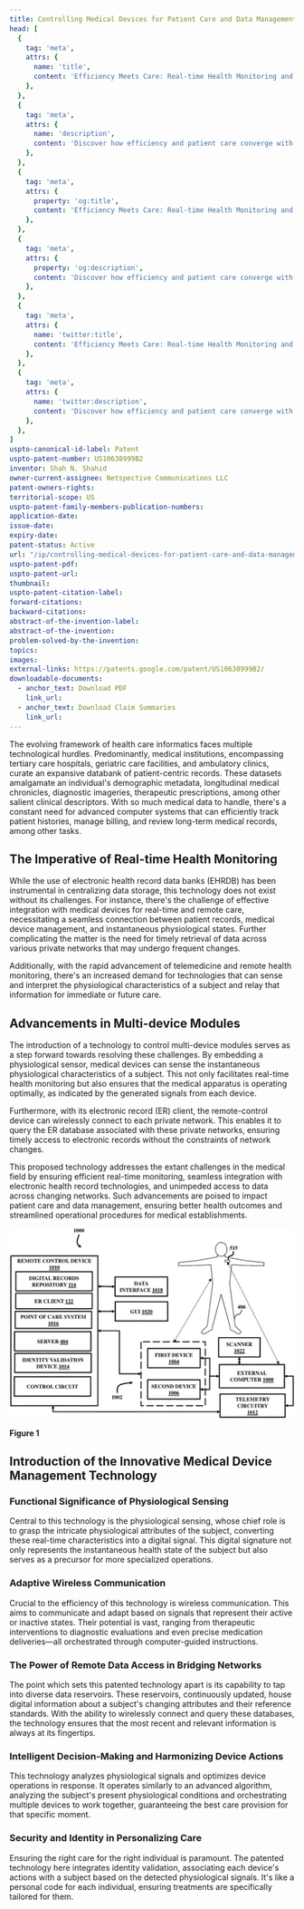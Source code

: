 ```yaml
---
title: Controlling Medical Devices for Patient Care and Data Management
head: [
  {
    tag: 'meta',
    attrs: {
      name: 'title',
      content: 'Efficiency Meets Care: Real-time Health Monitoring and Medical Device Management | IntellectualFrontiers',
    },
  },
  {
    tag: 'meta',
    attrs: {
      name: 'description',
      content: 'Discover how efficiency and patient care converge with real-time health monitoring and advanced medical device management.',
    },
  },
  {
    tag: 'meta',
    attrs: {
      property: 'og:title',
      content: 'Efficiency Meets Care: Real-time Health Monitoring and Medical Device Management | IntellectualFrontiers',
    },
  },
  {
    tag: 'meta',
    attrs: {
      property: 'og:description',
      content: 'Discover how efficiency and patient care converge with real-time health monitoring and advanced medical device management.',
    },
  },
  {
    tag: 'meta',
    attrs: {
      name: 'twitter:title',
      content: 'Efficiency Meets Care: Real-time Health Monitoring and Medical Device Management | IntellectualFrontiers',
    },
  },
  {
    tag: 'meta',
    attrs: {
      name: 'twitter:description',
      content: 'Discover how efficiency and patient care converge with real-time health monitoring and advanced medical device management.',
    },
  },
]
uspto-canonical-id-label: Patent
uspto-patent-number: US10638999B2
inventor: Shah N. Shahid
owner-current-assignee: Netspective Communications LLC
patent-owners-rights: 
territorial-scope: US
uspto-patent-family-members-publication-numbers:
application-date: 
issue-date: 
expiry-date: 
patent-status: Active
url: "/ip/controlling-medical-devices-for-patient-care-and-data-management"
uspto-patent-pdf:
uspto-patent-url:
thumbnail: 
uspto-patent-citation-label: 
forward-citations: 
backward-citations:
abstract-of-the-invention-label: 
abstract-of-the-invention: 
problem-solved-by-the-invention:
topics: 
images:
external-links: https://patents.google.com/patent/US10638999B2/
downloadable-documents: 
  - anchor_text: Download PDF
    link_url: 
  - anchor_text: Download Claim Summaries
    link_url: 
---
```


The evolving framework of health care informatics faces multiple technological hurdles. Predominantly, medical institutions, encompassing tertiary care hospitals, geriatric care facilities, and ambulatory clinics, curate an expansive databank of patient-centric records. These datasets amalgamate an individual's demographic metadata, longitudinal medical chronicles, diagnostic imageries, therapeutic prescriptions, among other salient clinical descriptors. With so much medical data to handle, there's a constant need for advanced computer systems that can efficiently track patient histories, manage billing, and review long-term medical records, among other tasks.

## The Imperative of Real-time Health Monitoring

While the use of electronic health record data banks (EHRDB) has been instrumental in centralizing data storage, this technology does not exist without its challenges. For instance, there's the challenge of effective integration with medical devices for real-time and remote care, necessitating a seamless connection between patient records, medical device management, and instantaneous physiological states. Further complicating the matter is the need for timely retrieval of data across various private networks that may undergo frequent changes.

Additionally, with the rapid advancement of telemedicine and remote health monitoring, there's an increased demand for technologies that can sense and interpret the physiological characteristics of a subject and relay that information for immediate or future care.

## Advancements in Multi-device Modules

The introduction of a technology to control multi-device modules serves as a step forward towards resolving these challenges. By embedding a physiological sensor, medical devices can sense the instantaneous physiological characteristics of a subject. This not only facilitates real-time health monitoring but also ensures that the medical apparatus is operating optimally, as indicated by the generated signals from each device.

Furthermore, with its electronic record (ER) client, the remote-control device can wirelessly connect to each private network. This enables it to query the ER database associated with these private networks, ensuring timely access to electronic records without the constraints of network changes.

This proposed technology addresses the extant challenges in the medical field by ensuring efficient real-time monitoring, seamless integration with electronic health record technologies, and unimpeded access to data across changing networks. Such advancements are poised to impact patient care and data management, ensuring better health outcomes and streamlined operational procedures for medical establishments.

<div class="center-elements"> 

![Figure 1](us10638999b2-image-1.png)

**Figure 1** 

</div>

## Introduction of the Innovative Medical Device Management Technology

### Functional Significance of Physiological Sensing

Central to this technology is the physiological sensing, whose chief role is to grasp the intricate physiological attributes of the subject, converting these real-time characteristics into a digital signal. This digital signature not only represents the instantaneous health state of the subject but also serves as a precursor for more specialized operations.

### Adaptive Wireless Communication

Crucial to the efficiency of this technology is wireless communication. This aims to communicate and adapt based on signals that represent their active or inactive states. Their potential is vast, ranging from therapeutic interventions to diagnostic evaluations and even precise medication deliveries—all orchestrated through computer-guided instructions.

### The Power of Remote Data Access in Bridging Networks

The point which sets this patented technology apart is its capability to tap into diverse data reservoirs. These reservoirs, continuously updated, house digital information about a subject's changing attributes and their reference standards. With the ability to wirelessly connect and query these databases, the technology ensures that the most recent and relevant information is always at its fingertips.

### Intelligent Decision-Making and Harmonizing Device Actions

This technology analyzes physiological signals and optimizes device operations in response. It operates similarly to an advanced algorithm, analyzing the subject's present physiological conditions and orchestrating multiple devices to work together, guaranteeing the best care provision for that specific moment.

### Security and Identity in Personalizing Care

Ensuring the right care for the right individual is paramount. The patented technology here integrates identity validation, associating each device's actions with a subject based on the detected physiological signals. It's like a personal code for each individual, ensuring treatments are specifically tailored for them.